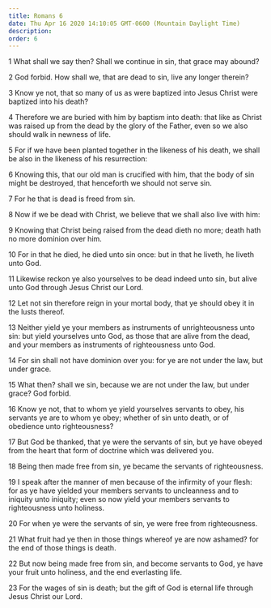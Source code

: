 ```yaml
---
title: Romans 6
date: Thu Apr 16 2020 14:10:05 GMT-0600 (Mountain Daylight Time)
description: 
order: 6
---
```


<p>
  1 What shall we say then? Shall we continue in sin, that grace may abound?
</p>
<p>
  2 God forbid. How shall we, that are dead to sin, live any longer therein?
</p>
<p>
  3 Know ye not, that so many of us as were baptized into Jesus Christ were
  baptized into his death?
</p>
<p>
  4 Therefore we are buried with him by baptism into death: that like as Christ
  was raised up from the dead by the glory of the Father, even so we also should
  walk in newness of life.
</p>
<p>
  5 For if we have been planted together in the likeness of his death, we shall
  be also in the likeness of his resurrection:
</p>
<p>
  6 Knowing this, that our old man is crucified with him, that the body of sin
  might be destroyed, that henceforth we should not serve sin.
</p>
<p>7 For he that is dead is freed from sin.</p>
<p>
  8 Now if we be dead with Christ, we believe that we shall also live with him:
</p>
<p>
  9 Knowing that Christ being raised from the dead dieth no more; death hath no
  more dominion over him.
</p>
<p>
  10 For in that he died, he died unto sin once: but in that he liveth, he
  liveth unto God.
</p>
<p>
  11 Likewise reckon ye also yourselves to be dead indeed unto sin, but alive
  unto God through Jesus Christ our Lord.
</p>
<p>
  12 Let not sin therefore reign in your mortal body, that ye should obey it in
  the lusts thereof.
</p>
<p>
  13 Neither yield ye your members as instruments of unrighteousness unto sin:
  but yield yourselves unto God, as those that are alive from the dead, and your
  members as instruments of righteousness unto God.
</p>
<p>
  14 For sin shall not have dominion over you: for ye are not under the law, but
  under grace.
</p>
<p>
  15 What then? shall we sin, because we are not under the law, but under grace?
  God forbid.
</p>
<p>
  16 Know ye not, that to whom ye yield yourselves servants to obey, his
  servants ye are to whom ye obey; whether of sin unto death, or of obedience
  unto righteousness?
</p>
<p>
  17 But God be thanked, that ye were the servants of sin, but ye have obeyed
  from the heart that form of doctrine which was delivered you.
</p>
<p>
  18 Being then made free from sin, ye became the servants of righteousness.
</p>
<p>
  19 I speak after the manner of men because of the infirmity of your flesh: for
  as ye have yielded your members servants to uncleanness and to iniquity unto
  iniquity; even so now yield your members servants to righteousness unto
  holiness.
</p>
<p>20 For when ye were the servants of sin, ye were free from righteousness.</p>
<p>
  21 What fruit had ye then in those things whereof ye are now ashamed? for the
  end of those things is death.
</p>
<p>
  22 But now being made free from sin, and become servants to God, ye have your
  fruit unto holiness, and the end everlasting life.
</p>
<p>
  23 For the wages of sin is death; but the gift of God is eternal life through
  Jesus Christ our Lord.
</p>
